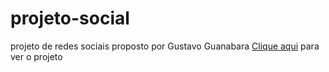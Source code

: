 # projeto-social
 projeto de redes sociais proposto por Gustavo Guanabara 
 <a href="index.html">Clique aqui</a> para ver o projeto